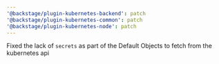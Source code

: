 ```yaml
---
'@backstage/plugin-kubernetes-backend': patch
'@backstage/plugin-kubernetes-common': patch
'@backstage/plugin-kubernetes-node': patch
---
```


Fixed the lack of `secrets` as part of the Default Objects to fetch from the kubernetes api
